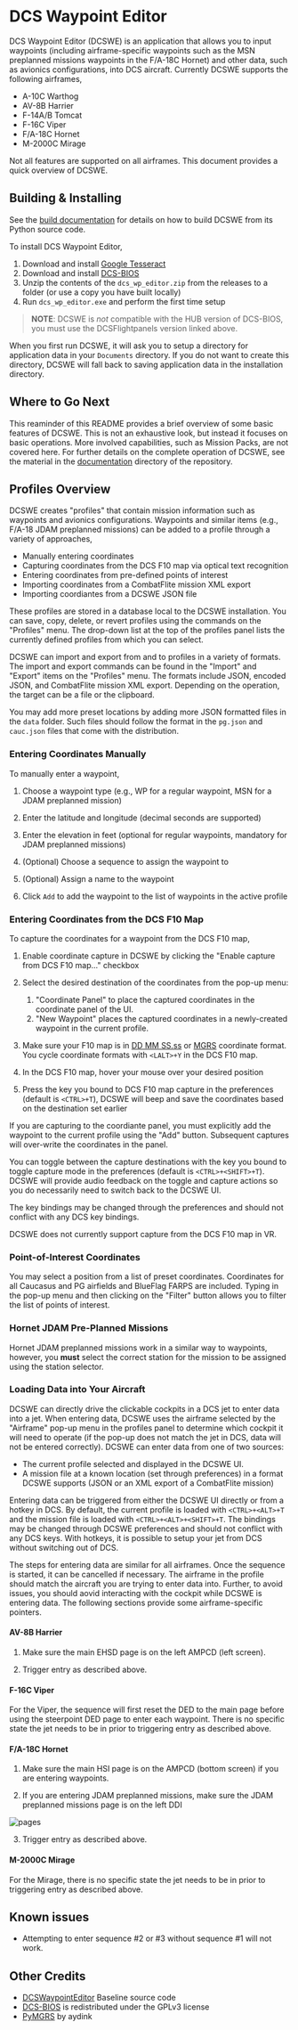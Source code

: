 # DCS Waypoint Editor

DCS Waypoint Editor (DCSWE) is an application that allows you to input waypoints
(including airframe-specific waypoints such as the MSN preplanned missions waypoints in
the F/A-18C Hornet) and other data, such as avionics configurations, into DCS aircraft.
Currently DCSWE supports the following airframes,

* A-10C Warthog
* AV-8B Harrier
* F-14A/B Tomcat
* F-16C Viper
* F/A-18C Hornet
* M-2000C Mirage

Not all features are supported on all airframes. This document provides a quick overview
of DCSWE.

## Building & Installing

See the
[build documentation](https://github.com/51st-Vfw/DCSWaypointEditor/tree/master/documentation/build.md)
for details on how to build DCSWE from its Python source code.

To install DCS Waypoint Editor,

1. Download and install [Google Tesseract](https://github.com/UB-Mannheim/tesseract/wiki)
2. Download and install [DCS-BIOS](https://github.com/DCSFlightpanels/dcs-bios)
3. Unzip the contents of the `dcs_wp_editor.zip` from the releases to a folder (or use a
   copy you have built locally)
4. Run `dcs_wp_editor.exe` and perform the first time setup

> **NOTE**: DCSWE is *not* compatible with the HUB version of DCS-BIOS, you must use the
> DCSFlightpanels version linked above.

When you first run DCSWE, it will ask you to setup a directory for application data in
your `Documents` directory. If you do not want to create this directory, DCSWE will fall
back to saving application data in the installation directory.

## Where to Go Next

This reaminder of this README provides a brief overview of some basic features of DCSWE.
This is not an exhaustive look, but instead it focuses on basic operations. More involved
capabilities, such as Mission Packs, are not covered here. For further details on the
complete operation of DCSWE, see the material in the
[documentation](https://github.com/51st-Vfw/DCSWaypointEditor/tree/master/documentation)
directory of the repository.

## Profiles Overview

DCSWE creates "profiles" that contain mission information such as waypoints and avionics
configurations. Waypoints and similar items (e.g., F/A-18 JDAM preplanned missions) can
be added to a profile through a variety of approaches,

- Manually entering coordinates
- Capturing coordinates from the DCS F10 map via optical text recognition
- Entering coordinates from pre-defined points of interest
- Importing coordinates from a CombatFlite mission XML export
- Importing coordiantes from a DCSWE JSON file

These profiles are stored in a database local to the DCSWE installation. You can save,
copy, delete, or revert profiles using the commands on the "Profiles" menu. The drop-down
list at the top of the profiles panel lists the currently defined profiles from which you
can select.

DCSWE can import and export from and to profiles in a variety of formats. The import and
export commands can be found in the "Import" and "Export" items on the "Profiles" menu.
The formats include JSON, encoded JSON, and CombatFlite mission XML export. Depending
on the operation, the target can be a file or the clipboard.

You may add more preset locations by adding more JSON formatted files in the `data` folder.
Such files should follow the format in the `pg.json` and `cauc.json` files that come with
the distribution.

### Entering Coordinates Manually

To manually enter a waypoint,

1. Choose a waypoint type (e.g., WP for a regular waypoint, MSN for a JDAM preplanned mission)

2. Enter the latitude and longitude (decimal seconds are supported)

3. Enter the elevation in feet (optional for regular waypoints, mandatory for JDAM
   preplanned missions)

4. (Optional) Choose a sequence to assign the waypoint to

5. (Optional) Assign a name to the waypoint

6. Click `Add` to add the waypoint to the list of waypoints in the active profile

### Entering Coordinates from the DCS F10 Map

To capture the coordinates for a waypoint from the DCS F10 map,

1. Enable coordinate capture in DCSWE by clicking the "Enable capture from DCS F10 map..."
   checkbox

2. Select the desired destination of the coordinates from the pop-up menu:
    1. "Coordinate Panel" to place the captured coordinates in the coordinate panel of the UI.
    2. "New Waypoint" places the captured coordinates in a newly-created waypoint in the
       current profile.

3. Make sure your F10 map is in [DD MM SS.ss](https://i.imgur.com/9GIU7pJ.png) or
   [MGRS](https://i.imgur.com/T7lBvlx.png) coordinate format.
   You cycle coordinate formats with `<LALT>+Y` in the DCS F10 map.

4. In the DCS F10 map, hover your mouse over your desired position

5. Press the key you bound to DCS F10 map capture in the preferences (default is `<CTRL>+T`),
   DCSWE will beep and save the coordinates based on the destination set earlier

If you are capturing to the coordiante panel, you must explicitly add the waypoint to the
current profile using the "Add" button. Subsequent captures will over-write the coordinates
in the panel.

You can toggle between the capture destinations with the key you bound to toggle capture mode
in the preferences (default is `<CTRL>+<SHIFT>+T`). DCSWE will provide audio feedback on the
toggle and capture actions so you do necessarily need to switch back to the DCSWE UI.

The key bindings may be changed through the preferences and should not conflict with any DCS
key bindings.

DCSWE does not currently support capture from the DCS F10 map in VR.

### Point-of-Interest Coordinates

You may select a position from a list of preset coordinates. Coordinates for all Caucasus and
PG airfields and BlueFlag FARPS are included. Typing in the pop-up menu and then clicking on
the "Filter" button allows you to filter the list of points of interest.

### Hornet JDAM Pre-Planned Missions

Hornet JDAM preplanned missions work in a similar way to waypoints, however, you **must**
select the correct station for the mission to be assigned using the station selector.

### Loading Data into Your Aircraft

DCSWE can directly drive the clickable cockpits in a DCS jet to enter data into a jet.
When entering data, DCSWE uses the airframe selected by the "Airframe" pop-up menu in the
profiles panel to determine which cockpit it will need to operate (if the pop-up does not
match the jet in DCS, data will not be entered correctly). DCSWE can enter data from one of
two sources:

- The current profile selected and displayed in the DCSWE UI.
- A mission file at a known location (set through preferences) in a format DCSWE supports
  (JSON or an XML export of a CombatFlite mission)

Entering data can be triggered from either the DCSWE UI directly or from a hotkey in DCS. By
default, the current profile is loaded with `<CTRL>+<ALT>+T` and the mission file is loaded
with `<CTRL>+<ALT>+<SHIFT>+T`. The bindings may be changed through DCSWE preferences and
should not conflict with any DCS keys. With hotkeys, it is possible to setup your jet from
DCS without switching out of DCS.

The steps for entering data are similar for all airframes. Once the sequence is started, it
can be cancelled if necessary. The airframe in the profile should match the aircraft you are
trying to enter data into. Further, to avoid issues, you should aovid interacting with the
cockpit while DCSWE is entering data. The following sections provide some airframe-specific
pointers.

#### AV-8B Harrier

1. Make sure the main EHSD page is on the left AMPCD (left screen).

2. Trigger entry as described above.

#### F-16C Viper

For the Viper, the sequence will first reset the DED to the main page before using the
steerpoint DED page to enter each waypoint. There is no specific state the jet needs to
be in prior to triggering entry as described above.

#### F/A-18C Hornet

1. Make sure the main HSI page is on the AMPCD (bottom screen) if you are entering waypoints.
 
2. If you are entering JDAM preplanned missions, make sure the JDAM preplanned missions page
   is on the left DDI

![pages](https://i.imgur.com/Nxr9qKX.png)

3. Trigger entry as described above.

#### M-2000C Mirage

For the Mirage, there is no specific state the jet needs to be in prior to triggering entry
as described above.

## Known issues

* Attempting to enter sequence #2 or #3 without sequence #1 will not work.

## Other Credits

- [DCSWaypointEditor](https://github.com/Santi871/DCSWaypointEditor) Baseline source code
- [DCS-BIOS](https://github.com/DCSFlightpanels/dcs-bios) is redistributed under the GPLv3 license
- [PyMGRS](https://github.com/aydink/pymgrs) by aydink
